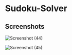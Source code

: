 # Sudoku-Solver
## Screenshots

![Screenshot (44)](https://user-images.githubusercontent.com/58912231/106581330-bf92b880-6568-11eb-885a-90a726d220ff.png)

![Screenshot (45)](https://user-images.githubusercontent.com/58912231/106581832-4f386700-6569-11eb-92e6-ee40e39719d8.png)
